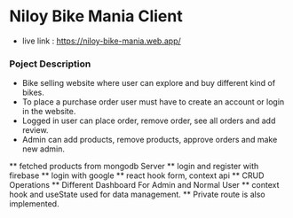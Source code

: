 # Niloy Bike Mania Client
* live link : https://niloy-bike-mania.web.app/
### Poject Description
* Bike selling website where user can explore and buy different kind of bikes.
* To place a purchase order user must have to create an account or login in the website.
*	Logged in user can place order, remove order, see all orders and add review.
*	Admin can add products, remove products, approve orders and make new admin.  


** fetched products from mongodb Server
** login and register with firebase 
** login with google
** react hook form, context api 
** CRUD Operations
** Different Dashboard For Admin and Normal User
** context hook and useState used for data management.
** Private route is also implemented.